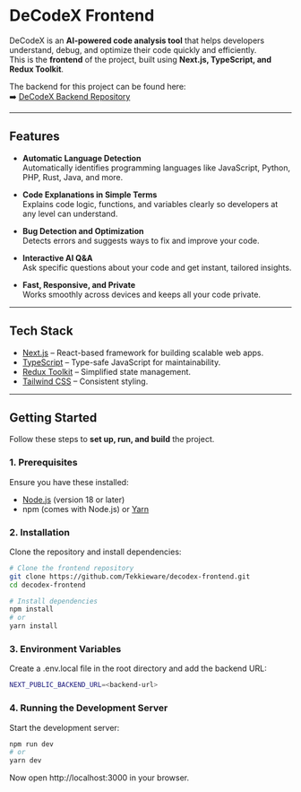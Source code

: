 # DeCodeX Frontend

DeCodeX is an **AI-powered code analysis tool** that helps developers understand, debug, and optimize their code quickly and efficiently.  
This is the **frontend** of the project, built using **Next.js, TypeScript, and Redux Toolkit**.

The backend for this project can be found here:  
➡️ [DeCodeX Backend Repository](https://github.com/Tekkieware/decodex-backend)

---

## Features

- **Automatic Language Detection**  
  Automatically identifies programming languages like JavaScript, Python, PHP, Rust, Java, and more.

- **Code Explanations in Simple Terms**  
  Explains code logic, functions, and variables clearly so developers at any level can understand.

- **Bug Detection and Optimization**  
  Detects errors and suggests ways to fix and improve your code.

- **Interactive AI Q&A**  
  Ask specific questions about your code and get instant, tailored insights.

- **Fast, Responsive, and Private**  
  Works smoothly across devices and keeps all your code private.

---

## Tech Stack

- [Next.js](https://nextjs.org/) – React-based framework for building scalable web apps.  
- [TypeScript](https://www.typescriptlang.org/) – Type-safe JavaScript for maintainability.  
- [Redux Toolkit](https://redux-toolkit.js.org/) – Simplified state management.
- [Tailwind CSS](https://tailwindcss.com/) – Consistent styling.  

---

## Getting Started

Follow these steps to **set up, run, and build** the project.

### 1. Prerequisites

Ensure you have these installed:

- [Node.js](https://nodejs.org/) (version 18 or later)
- npm (comes with Node.js) or [Yarn](https://yarnpkg.com/)

### 2. Installation

Clone the repository and install dependencies:

```bash
# Clone the frontend repository
git clone https://github.com/Tekkieware/decodex-frontend.git
cd decodex-frontend

# Install dependencies
npm install
# or
yarn install
```
### 3. Environment Variables

Create a .env.local file in the root directory and add the backend URL:

```bash
NEXT_PUBLIC_BACKEND_URL=<backend-url>

```

### 4. Running the Development Server

Start the development server:

```bash
npm run dev
# or
yarn dev
```
Now open http://localhost:3000 in your browser.

